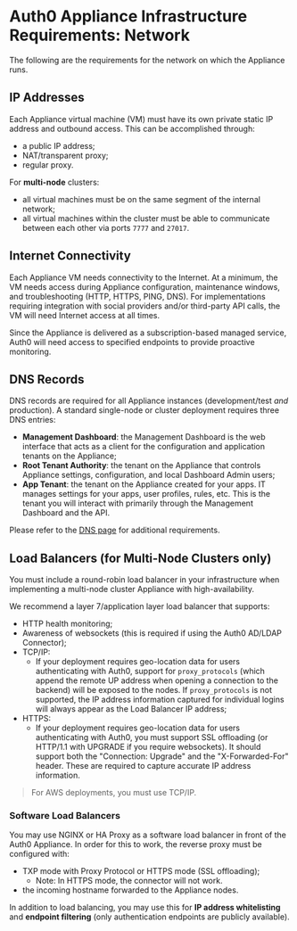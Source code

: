 # Auth0 Appliance Infrastructure Requirements: Network

The following are the requirements for the network on which the Appliance runs.

## IP Addresses

Each Appliance virtual machine (VM) must have its own private static IP address and outbound access. This can be accomplished through:

* a public IP address;
* NAT/transparent proxy;
* regular proxy.

For **multi-node** clusters:
* all virtual machines must be on the same segment of the internal network;
* all virtual machines within the cluster must be able to communicate between each other via ports `7777` and `27017`.

## Internet Connectivity

Each Appliance VM needs connectivity to the Internet. At a minimum, the VM needs access during Appliance configuration, maintenance windows, and troubleshooting (HTTP, HTTPS, PING, DNS). For implementations requiring integration with social providers and/or third-party API calls, the VM will need Internet access at all times.

Since the Appliance is delivered as a subscription-based managed service, Auth0 will need access to specified endpoints to provide proactive monitoring.

## DNS Records

DNS records are required for all Appliance instances (development/test *and* production). A standard single-node or cluster deployment requires three DNS entries:

* **Management Dashboard**: the Management Dashboard is the web interface that acts as a client for the configuration and application tenants on the Appliance;
* **Root Tenant Authority**: the tenant on the Appliance that controls Appliance settings, configuration, and local Dashboard Admin users;
* **App Tenant**: the tenant on the Appliance created for your apps. IT manages settings for your apps, user profiles, rules, etc.  This is the tenant you will interact with primarily through the Management Dashboard and the API.

Please refer to the [DNS page](/appliance/infrastructure/dns) for additional requirements.

## Load Balancers (for Multi-Node Clusters only)

You must include a round-robin load balancer in your infrastructure when implementing a multi-node cluster Appliance with high-availability.

We recommend a layer 7/application layer load balancer that supports:

* HTTP health monitoring;
* Awareness of websockets (this is required if using the Auth0 AD/LDAP Connector);
* TCP/IP:
    * If your deployment requires geo-location data for users authenticating with Auth0, support for `proxy_protocols` (which append the remote UP address when opening a connection to the backend) will be exposed to the nodes. If `proxy_protocols` is not supported, the IP address information captured for individual logins will always appear as the Load Balancer IP address;
* HTTPS:
    * If your deployment requires geo-location data for users authenticating with Auth0, you must support SSL offloading (or HTTP/1.1 with UPGRADE if you require websockets). It should support both the "Connection: Upgrade" and the "X-Forwarded-For" header. These are required to capture accurate IP address information.

> For AWS deployments, you must use TCP/IP.

### Software Load Balancers

You may use NGINX or HA Proxy as a software load balancer in front of the Auth0 Appliance. In order for this to work, the reverse proxy must be configured with:

* TXP mode with Proxy Protocol or HTTPS mode (SSL offloading);
    * Note: In HTTPS mode, the connector will not work.
* the incoming hostname forwarded to the Appliance nodes.

In addition to load balancing, you may use this for **IP address whitelisting** and **endpoint filtering** (only authentication endpoints are publicly available).
